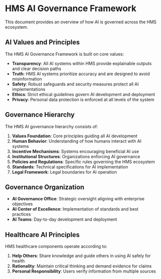 # HMS AI Governance Framework

This document provides an overview of how AI is governed across the HMS ecosystem.

## AI Values and Principles

The HMS AI Governance Framework is built on core values:

- **Transparency**: All AI systems within HMS provide explainable outputs and clear decision paths
- **Truth**: HMS AI systems prioritize accuracy and are designed to avoid misinformation
- **Safety**: Robust safeguards and security measures protect all AI implementations
- **Ethics**: Strict ethical guidelines govern AI development and deployment
- **Privacy**: Personal data protection is enforced at all levels of the system

## Governance Hierarchy

The HMS AI governance hierarchy consists of:

1. **Values Foundation**: Core principles guiding all AI development
2. **Human Behavior**: Understanding of how humans interact with AI systems
3. **Incentive Mechanisms**: Systems encouraging beneficial AI use
4. **Institutional Structures**: Organizations enforcing AI governance
5. **Policies and Regulations**: Specific rules governing the HMS ecosystem
6. **Standards**: Technical specifications for AI implementation
7. **Legal Framework**: Legal boundaries for AI operation

## Governance Organization

- **AI Governance Office**: Strategic oversight aligning with enterprise objectives
- **AI Center of Excellence**: Implementation of standards and best practices
- **AI Teams**: Day-to-day development and deployment

## Healthcare AI Principles

HMS healthcare components operate according to:

1. **Help Others**: Share knowledge and guide others in using AI safely for health
2. **Rationality**: Maintain critical thinking and demand evidence for claims
3. **Personal Responsibility**: Users verify information from multiple sources

